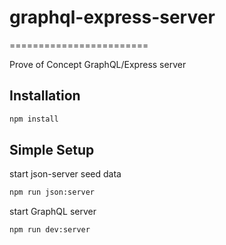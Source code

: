 # graphql-express-server
========================

Prove of Concept GraphQL/Express server 

## Installation

```sh
npm install
```

## Simple Setup

start json-server seed data
```sh
npm run json:server
```

start GraphQL server
```sh
npm run dev:server
```
